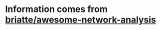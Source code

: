# Information comes from [briatte/awesome-network-analysis](https://github.com/briatte/awesome-network-analysis)

